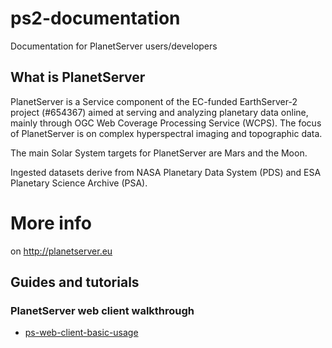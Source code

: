 # ps2-documentation
Documentation for PlanetServer users/developers

## What is PlanetServer

PlanetServer is a Service component of the EC-funded EarthServer-2 project (#654367) aimed at serving and analyzing planetary data online, mainly through OGC Web Coverage Processing Service (WCPS). The focus of PlanetServer is on complex hyperspectral imaging and topographic data.

The main Solar System targets for PlanetServer are Mars and the Moon.

Ingested datasets derive from NASA Planetary Data System (PDS) and ESA Planetary Science Archive (PSA).

# More info

on http://planetserver.eu

## Guides and tutorials

### PlanetServer web client walkthrough

* [ps-web-client-basic-usage](ps-web-client-basic-usage)
